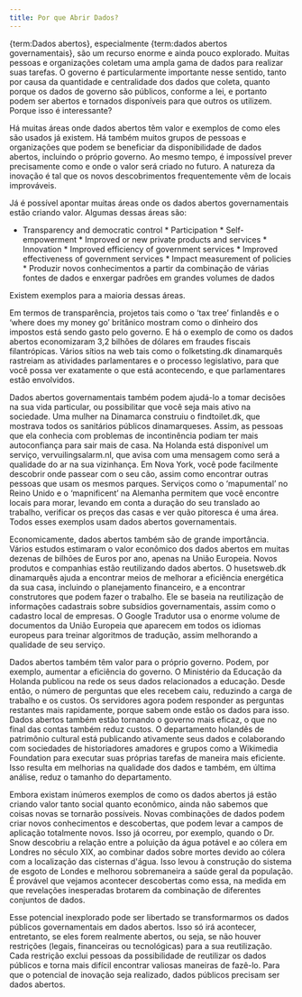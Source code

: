 ```yaml
---
title: Por que Abrir Dados?
---
```


{term:Dados abertos}, especialmente {term:dados abertos governamentais}, são um recurso enorme e ainda pouco explorado. Muitas pessoas e organizações coletam uma ampla gama de dados para realizar suas tarefas. O governo é particularmente importante nesse sentido, tanto por causa da quantidade e centralidade dos dados que coleta, quanto porque os dados de governo são públicos, conforme a lei, e portanto podem ser abertos e tornados disponíveis para que outros os utilizem. Porque isso é interessante?

Há muitas áreas onde dados abertos têm valor e exemplos de como eles são usados já existem. Há também muitos grupos de pessoas e organizações que podem se beneficiar da disponibilidade de dados abertos, incluindo o próprio governo. Ao mesmo tempo, é impossível prever precisamente como e onde o valor será criado no futuro. A natureza da inovação é tal que os novos descobrimentos frequentemente vêm de locais improváveis.

Já é possível apontar muitas áreas onde os dados abertos governamentais estão criando valor. Algumas dessas áreas são:

-   Transparency and democratic control \* Participation \* Self-empowerment \* Improved or new private products and services \* Innovation \* Improved efficiency of government services \* Improved effectiveness of government services \* Impact measurement of policies \* Produzir novos conhecimentos a partir da combinação de várias fontes de dados e enxergar padrões em grandes volumes de dados

Existem exemplos para a maioria dessas áreas.

Em termos de transparência, projetos tais como o ‘tax tree’ finlandês e o ‘where does my money go’ britânico mostram como o dinheiro dos impostos está sendo gasto pelo governo. E há o exemplo de como os dados abertos economizaram 3,2 bilhões de dólares em fraudes fiscais filantrópicas. Vários sítios na web tais como o folketsting.dk dinamarquês rastreiam as atividades parlamentares e o processo legislativo, para que você possa ver exatamente o que está acontecendo, e que parlamentares estão envolvidos.

Dados abertos governamentais também podem ajudá-lo a tomar decisões na sua vida particular, ou possibilitar que você seja mais ativo na sociedade. Uma mulher na Dinamarca construiu o findtoilet.dk, que mostrava todos os sanitários públicos dinamarqueses. Assim, as pessoas que ela conhecia com problemas de incontinência podiam ter mais autoconfiança para sair mais de casa. Na Holanda está disponível um serviço, vervuilingsalarm.nl, que avisa com uma mensagem como será a qualidade do ar na sua vizinhança. Em Nova York, você pode facilmente descobrir onde passear com o seu cão, assim como encontrar outras pessoas que usam os mesmos parques. Serviços como o ‘mapumental’ no Reino Unido e o ‘mapnificent’ na Alemanha permitem que você encontre locais para morar, levando em conta a duração do seu translado ao trabalho, verificar os preços das casas e ver quão pitoresca é uma área. Todos esses exemplos usam dados abertos governamentais.

Economicamente, dados abertos também são de grande importância. Vários estudos estimaram o valor econômico dos dados abertos em muitas dezenas de bilhões de Euros por ano, apenas na União Europeia. Novos produtos e companhias estão reutilizando dados abertos. O husetsweb.dk dinamarquês ajuda a encontrar meios de melhorar a eficiência energética da sua casa, incluindo o planejamento financeiro, e a encontrar construtores que podem fazer o trabalho. Ele se baseia na reutilização de informações cadastrais sobre subsídios governamentais, assim como o cadastro local de empresas. O Google Tradutor usa o enorme volume de documentos da União Europeia que aparecem em todos os idiomas europeus para treinar algoritmos de tradução, assim melhorando a qualidade de seu serviço.

Dados abertos também têm valor para o próprio governo. Podem, por exemplo, aumentar a eficiência do governo. O Ministério da Educação da Holanda publicou na rede os seus dados relacionados a educação. Desde então, o número de perguntas que eles recebem caiu, reduzindo a carga de trabalho e os custos. Os servidores agora podem responder as perguntas restantes mais rapidamente, porque sabem onde estão os dados para isso. Dados abertos também estão tornando o governo mais eficaz, o que no final das contas também reduz custos. O departamento holandês de patrimônio cultural está publicando ativamente seus dados e colaborando com sociedades de historiadores amadores e grupos como a Wikimedia Foundation para executar suas próprias tarefas de maneira mais eficiente. Isso resulta em melhorias na qualidade dos dados e também, em última análise, reduz o tamanho do departamento.

Embora existam inúmeros exemplos de como os dados abertos já estão criando valor tanto social quanto econômico, ainda não sabemos que coisas novas se tornarão possíveis. Novas combinações de dados podem criar novos conhecimentos e descobertas, que podem levar a campos de aplicação totalmente novos. Isso já ocorreu, por exemplo, quando o Dr. Snow descobriu a relação entre a poluição da água potável e ao cólera em Londres no século XIX, ao combinar dados sobre mortes devido ao cólera com a localização das cisternas d'água. Isso levou à construção do sistema de esgoto de Londes e melhorou sobremaneira a saúde geral da população. É provável que vejamos acontecer descobertas como essa, na medida em que revelações inesperadas brotarem da combinação de diferentes conjuntos de dados.

Esse potencial inexplorado pode ser libertado se transformarmos os dados públicos governamentais em dados abertos. Isso só irá acontecer, entretanto, se eles forem realmente abertos, ou seja, se não houver restrições (legais, financeiras ou tecnológicas) para a sua reutilização. Cada restrição exclui pessoas da possibilidade de reutilizar os dados públicos e torna mais difícil encontrar valiosas maneiras de fazê-lo. Para que o potencial de inovação seja realizado, dados públicos precisam ser dados abertos.